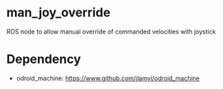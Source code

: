 man_joy_override
================

ROS node to allow manual override of commanded velocities with joystick
# Dependency
* odroid_machine: https://www.github.com/jlamyi/odroid_machine

